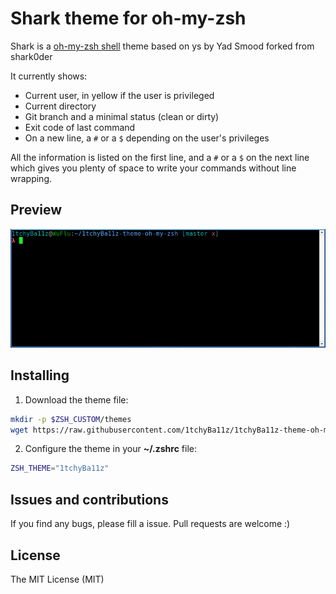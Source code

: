 # Shark theme for oh-my-zsh

Shark is a [oh-my-zsh shell](https://github.com/robbyrussell/oh-my-zsh)
theme based on ys by Yad Smood
forked from shark0der

It currently shows:
- Current user, in yellow if the user is privileged
- Current directory
- Git branch and a minimal status (clean or dirty)
- Exit code of last command
- On a new line, a `#` or a `$` depending on the user's privileges

All the information is listed on the first line, and a `#` or a `$` on the next line which gives you plenty of space to write your commands without line wrapping.

## Preview

![Preview](https://raw.githubusercontent.com/1tchyBa11z/1tchyBa11z-theme-oh-my-zsh/master/preview.png)

## Installing

1. Download the theme file:

  ```bash
  mkdir -p $ZSH_CUSTOM/themes
  wget https://raw.githubusercontent.com/1tchyBa11z/1tchyBa11z-theme-oh-my-zsh/master/1tchyBa11z.zsh-theme -O $ZSH_CUSTOM/themes/1tchyBa11z.zsh-theme
  ```

2. Configure the theme in your **~/.zshrc** file:

  ```bash
  ZSH_THEME="1tchyBa11z"
  ```

## Issues and contributions

If you find any bugs, please fill a issue. Pull requests are welcome :)

## License
The MIT License (MIT)
